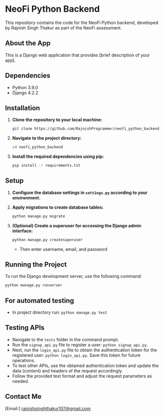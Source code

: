 # NeoFi Python Backend

This repository contains the code for the NeoFi Python backend, developed by Rajnish Singh Thakur as part of the NeoFi assessment.

## About the App

This is a Django web application that provides [brief description of your app].

## Dependencies

- Python 3.9.0
- Django 4.2.2

## Installation

1. **Clone the repository to your local machine:**
    ```bash
    git clone https://github.com/RajnishProgrammer/neofi_python_backend.git
    ```

2. **Navigate to the project directory:**
    ```bash
    cd neofi_python_backend
    ```

3. **Install the required dependencies using pip:**
    ```bash
    pip install -r requirements.txt
    ```

## Setup

1. **Configure the database settings in `settings.py` according to your environment.**

2. **Apply migrations to create database tables:**
    ```bash
    python manage.py migrate
    ```

3. **(Optional) Create a superuser for accessing the Django admin interface:**
    ```bash
    python manage.py createsuperuser
    ```
    - Then enter username, email, and password

## Running the Project

To run the Django development server, use the following command:

```bash
python manage.py runserver
```

## For automated testing
- In project directory run:
``` python manage.py test ```

## Testing APIs

- Navigate to the `tests` folder in the command prompt.
- Run the `signup_api.py` file to register a user: `python signup_api.py`.
- Next, run the `login_api.py` file to obtain the authentication token for the registered user: `python login_api.py`. Save this token for future operations.
- To test other APIs, use the obtained authentication token and update the data (content) and headers of the request accordingly.
- Follow the provided test format and adjust the request parameters as needed.

## Contact Me
[Email:] rajnishsinghthakur107@gmail.com
